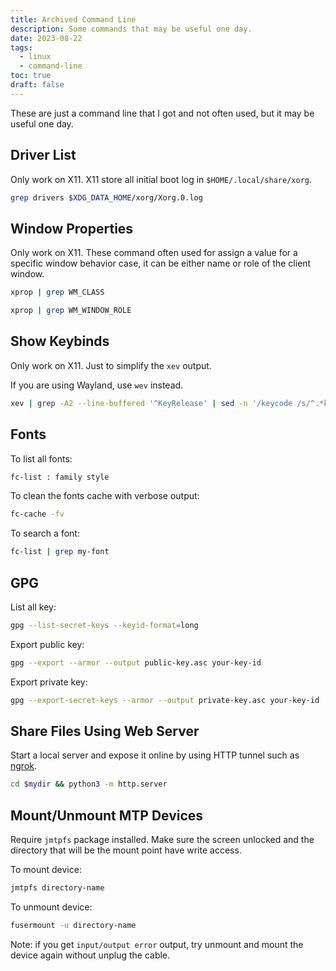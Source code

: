 ```yaml
---
title: Archived Command Line
description: Some commands that may be useful one day.
date: 2023-08-22
tags:
  - linux
  - command-line
toc: true
draft: false
---
```


These are just a command line that I got and not often used, but
it may be useful one day.

## Driver List

Only work on X11. X11 store all initial boot log in
`$HOME/.local/share/xorg`.

```sh
grep drivers $XDG_DATA_HOME/xorg/Xorg.0.log
```

## Window Properties

Only work on X11. These command often used for assign a value for a
specific window behavior case, it can be either name
or role of the client window.

```sh
xprop | grep WM_CLASS
```

```sh
xprop | grep WM_WINDOW_ROLE
```

## Show Keybinds

Only work on X11. Just to simplify the `xev` output.

If you are using Wayland, use `wev` instead.

```sh
xev | grep -A2 --line-buffered '^KeyRelease' | sed -n '/keycode /s/^.*keycode \([0-9]*\).* (.*, \(.*\)).*$/\1 \2/p'
```

## Fonts

To list all fonts:

```sh
fc-list : family style
```

To clean the fonts cache with verbose output:

```sh
fc-cache -fv
```

To search a font:

```sh
fc-list | grep my-font
```

## GPG

List all key:

```sh
gpg --list-secret-keys --keyid-format=long
```

Export public key:

```sh
gpg --export --armor --output public-key.asc your-key-id
```

Export private key:

```sh
gpg --export-secret-keys --armor --output private-key.asc your-key-id
```

## Share Files Using Web Server

Start a local server and expose it online by using HTTP tunnel such as
[ngrok](https://ngrok.com/).

```sh
cd $mydir && python3 -m http.server
```

## Mount/Unmount MTP Devices

Require `jmtpfs` package installed. Make sure the screen unlocked and the
directory that will be the mount point have write access.

To mount device:

```sh
jmtpfs directory-name
```

To unmount device:

```sh
fusermount -u directory-name
```

Note: if you get `input/output error` output, try unmount and mount the device
again without unplug the cable.
